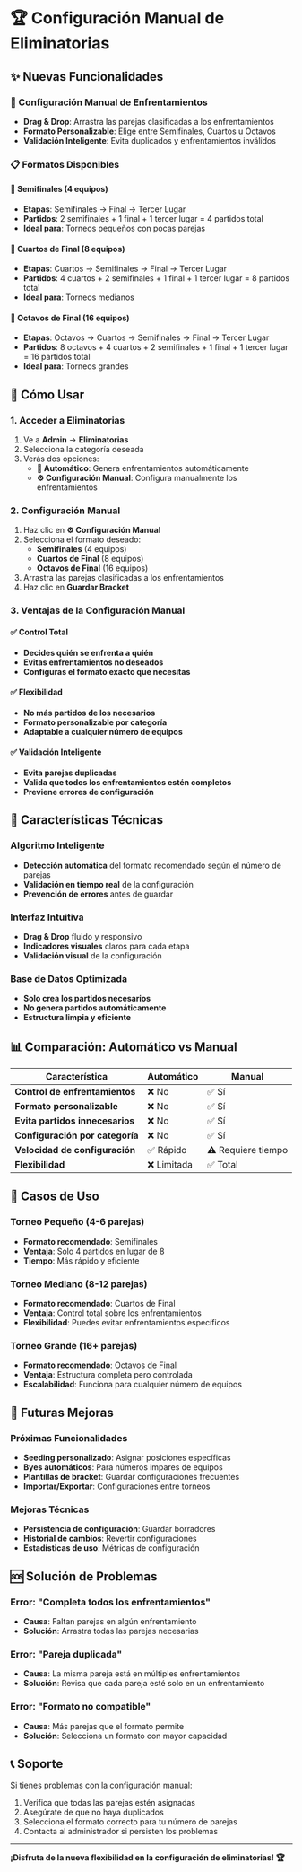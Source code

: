 # 🏆 Configuración Manual de Eliminatorias

## ✨ Nuevas Funcionalidades

### 🎯 Configuración Manual de Enfrentamientos
- **Drag & Drop**: Arrastra las parejas clasificadas a los enfrentamientos
- **Formato Personalizable**: Elige entre Semifinales, Cuartos u Octavos
- **Validación Inteligente**: Evita duplicados y enfrentamientos inválidos

### 📋 Formatos Disponibles

#### 🥉 Semifinales (4 equipos)
- **Etapas**: Semifinales → Final → Tercer Lugar
- **Partidos**: 2 semifinales + 1 final + 1 tercer lugar = 4 partidos total
- **Ideal para**: Torneos pequeños con pocas parejas

#### 🥈 Cuartos de Final (8 equipos)
- **Etapas**: Cuartos → Semifinales → Final → Tercer Lugar
- **Partidos**: 4 cuartos + 2 semifinales + 1 final + 1 tercer lugar = 8 partidos total
- **Ideal para**: Torneos medianos

#### 🥇 Octavos de Final (16 equipos)
- **Etapas**: Octavos → Cuartos → Semifinales → Final → Tercer Lugar
- **Partidos**: 8 octavos + 4 cuartos + 2 semifinales + 1 final + 1 tercer lugar = 16 partidos total
- **Ideal para**: Torneos grandes

## 🚀 Cómo Usar

### 1. Acceder a Eliminatorias
1. Ve a **Admin** → **Eliminatorias**
2. Selecciona la categoría deseada
3. Verás dos opciones:
   - **🚀 Automático**: Genera enfrentamientos automáticamente
   - **⚙️ Configuración Manual**: Configura manualmente los enfrentamientos

### 2. Configuración Manual
1. Haz clic en **⚙️ Configuración Manual**
2. Selecciona el formato deseado:
   - **Semifinales** (4 equipos)
   - **Cuartos de Final** (8 equipos)
   - **Octavos de Final** (16 equipos)
3. Arrastra las parejas clasificadas a los enfrentamientos
4. Haz clic en **Guardar Bracket**

### 3. Ventajas de la Configuración Manual

#### ✅ Control Total
- **Decides quién se enfrenta a quién**
- **Evitas enfrentamientos no deseados**
- **Configuras el formato exacto que necesitas**

#### ✅ Flexibilidad
- **No más partidos de los necesarios**
- **Formato personalizable por categoría**
- **Adaptable a cualquier número de equipos**

#### ✅ Validación Inteligente
- **Evita parejas duplicadas**
- **Valida que todos los enfrentamientos estén completos**
- **Previene errores de configuración**

## 🔧 Características Técnicas

### Algoritmo Inteligente
- **Detección automática** del formato recomendado según el número de parejas
- **Validación en tiempo real** de la configuración
- **Prevención de errores** antes de guardar

### Interfaz Intuitiva
- **Drag & Drop** fluido y responsivo
- **Indicadores visuales** claros para cada etapa
- **Validación visual** de la configuración

### Base de Datos Optimizada
- **Solo crea los partidos necesarios**
- **No genera partidos automáticamente**
- **Estructura limpia y eficiente**

## 📊 Comparación: Automático vs Manual

| Característica | Automático | Manual |
|---|---|---|
| **Control de enfrentamientos** | ❌ No | ✅ Sí |
| **Formato personalizable** | ❌ No | ✅ Sí |
| **Evita partidos innecesarios** | ❌ No | ✅ Sí |
| **Configuración por categoría** | ❌ No | ✅ Sí |
| **Velocidad de configuración** | ✅ Rápido | ⚠️ Requiere tiempo |
| **Flexibilidad** | ❌ Limitada | ✅ Total |

## 🎯 Casos de Uso

### Torneo Pequeño (4-6 parejas)
- **Formato recomendado**: Semifinales
- **Ventaja**: Solo 4 partidos en lugar de 8
- **Tiempo**: Más rápido y eficiente

### Torneo Mediano (8-12 parejas)
- **Formato recomendado**: Cuartos de Final
- **Ventaja**: Control total sobre los enfrentamientos
- **Flexibilidad**: Puedes evitar enfrentamientos específicos

### Torneo Grande (16+ parejas)
- **Formato recomendado**: Octavos de Final
- **Ventaja**: Estructura completa pero controlada
- **Escalabilidad**: Funciona para cualquier número de equipos

## 🔮 Futuras Mejoras

### Próximas Funcionalidades
- **Seeding personalizado**: Asignar posiciones específicas
- **Byes automáticos**: Para números impares de equipos
- **Plantillas de bracket**: Guardar configuraciones frecuentes
- **Importar/Exportar**: Configuraciones entre torneos

### Mejoras Técnicas
- **Persistencia de configuración**: Guardar borradores
- **Historial de cambios**: Revertir configuraciones
- **Estadísticas de uso**: Métricas de configuración

## 🆘 Solución de Problemas

### Error: "Completa todos los enfrentamientos"
- **Causa**: Faltan parejas en algún enfrentamiento
- **Solución**: Arrastra todas las parejas necesarias

### Error: "Pareja duplicada"
- **Causa**: La misma pareja está en múltiples enfrentamientos
- **Solución**: Revisa que cada pareja esté solo en un enfrentamiento

### Error: "Formato no compatible"
- **Causa**: Más parejas que el formato permite
- **Solución**: Selecciona un formato con mayor capacidad

## 📞 Soporte

Si tienes problemas con la configuración manual:
1. Verifica que todas las parejas estén asignadas
2. Asegúrate de que no haya duplicados
3. Selecciona el formato correcto para tu número de parejas
4. Contacta al administrador si persisten los problemas

---

**¡Disfruta de la nueva flexibilidad en la configuración de eliminatorias! 🏆**
